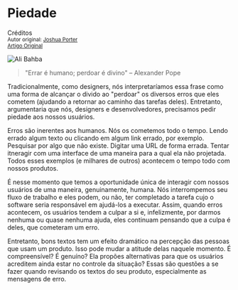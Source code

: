 Piedade
=======
Créditos<br/>
<small>Autor original: [Joshua Porter](http://52weeksofux.com/)<br/>[Artigo Original](http://52weeksofux.com/post/634886770/forgiveness)</small>

![Ali Bahba](http://media.tumblr.com/tumblr_l2yjb4Vwjm1qz7ace.jpg "Ali Bahba")

> "Errar é humano; perdoar é divino" &ndash; Alexander Pope

Tradicionalmente, como designers, nós interpretaríamos essa frase como uma forma de alcançar o divido ao "perdoar" os diversos erros que eles cometem (ajudando a retornar ao caminho das tarefas deles). Entretanto, argumentaria que nós, designers e desenvolvedores, precisamos pedir piedade aos nossos usuários.

Erros são inerentes aos humanos. Nós os cometemos todo o tempo. Lendo errado algum texto ou clicando em algum link errado, por exemplo. Pesquisar por algo que não existe. Digitar uma URL de forma errada. Tentar itneragir com uma interface de uma maneira para a qual ela não projetada. Todos esses exemplos (e milhares de outros) acontecem o tempo todo com nossos produtos.

É nesse momento que temos a oportunidade única de interagir com nossos usuários de uma maneira, genuinamente, humana. Nós interrompemos seu fluxo de trabalho e eles podem, ou não, ter completado a tarefa cujo o software seria responsável em ajudá-los a executar. Assim, quando erros acontecem, os usuários tendem a culpar a si e, infelizmente, por darmos nenhuma ou quase nenhuma ajuda, eles continuam pensando que a culpa é deles, que cometeram um erro.

Entretanto, bons textos tem um efeito dramático na percepção das pessoas que usam um produto. Isso pode mudar a atitude delas naquele momento. É compreensível? É genuíno? Ela propões alternativas para que os usuários acreditem ainda estar no controle da situação? Essas são questões a se fazer quando revisando os textos do seu produto, especialmente as mensagens de erro.
